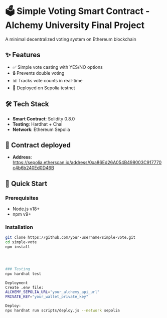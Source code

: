 # 🗳️ Simple Voting Smart Contract - Alchemy University Final Project

A minimal decentralized voting system on Ethereum blockchain

## ✨ Features
- ✅ Simple vote casting with YES/NO options
- 🔒 Prevents double voting
- 📊 Tracks vote counts in real-time
- 🚀 Deployed on Sepolia testnet

## 🛠️ Tech Stack
- **Smart Contract**: Solidity 0.8.0
- **Testing**: Hardhat + Chai
- **Network**: Ethereum Sepolia


## 📄 Contract deployed
- **Address**: https://sepolia.etherscan.io/address/0xa86Ed26A054B498003C917770c4b6b240Ed0D46B


## 🚀 Quick Start

### Prerequisites
- Node.js v18+
- npm v9+

### Installation
```bash
git clone https://github.com/your-username/simple-vote.git
cd simple-vote
npm install




### Testing
npx hardhat test

Deployment
Create .env file:
ALCHEMY_SEPOLIA_URL="your_alchemy_api_url"
PRIVATE_KEY="your_wallet_private_key"

Deploy:
npx hardhat run scripts/deploy.js --network sepolia



